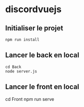 # discordvuejs

## Initialiser le projet 

```
npm run install
```
## Lancer le back en local

```
cd Back
node server.js
```

## Lancer le front en local

cd Front
npm run serve